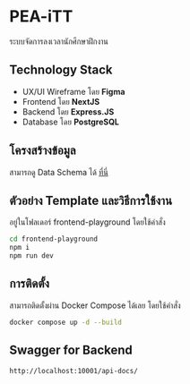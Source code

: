 # PEA-iTT
ระบบจัดการลงเวลานักศึกษาฝึกงาน

## Technology Stack
- UX/UI Wireframe โดย **Figma**
- Frontend โดย **NextJS**
- Backend โดย **Express.JS**
- Database โดย **PostgreSQL**

## โครงสร้างข้อมูล
สามารถดู Data Schema ได้ [ที่นี่](https://dbdocs.io/kawaii.peace.kun/PEA-iTT-DB-Documents)

## ตัวอย่าง Template และวิธีการใช้งาน
อยู่ในโฟลเดอร์ frontend-playground โดยใช้คำสั่ง
```bash
cd frontend-playground
npm i
npm run dev
```

## การติดตั้ง
สามารถติดตั้งผ่าน Docker Compose ได้เลย โดยใช้คำสั่ง
```bash
docker compose up -d --build
```

## Swagger for Backend
```bash
http://localhost:10001/api-docs/
```
